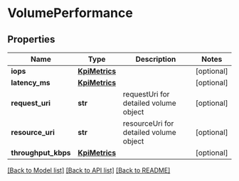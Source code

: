 # VolumePerformance

## Properties
Name | Type | Description | Notes
------------ | ------------- | ------------- | -------------
**iops** | [**KpiMetrics**](KpiMetrics.md) |  | [optional] 
**latency_ms** | [**KpiMetrics**](KpiMetrics.md) |  | [optional] 
**request_uri** | **str** | requestUri for detailed volume object | [optional] 
**resource_uri** | **str** | resourceUri for detailed volume object | [optional] 
**throughput_kbps** | [**KpiMetrics**](KpiMetrics.md) |  | [optional] 

[[Back to Model list]](../README.md#documentation-for-models) [[Back to API list]](../README.md#documentation-for-api-endpoints) [[Back to README]](../README.md)


